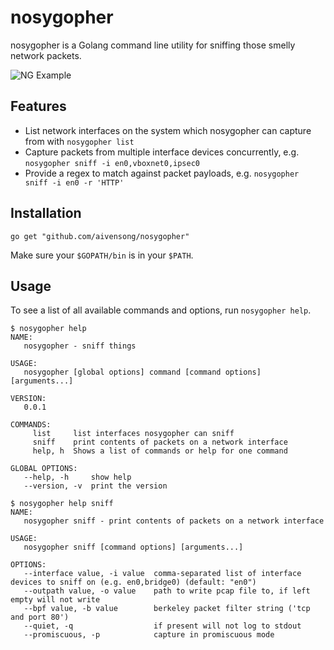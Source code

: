 # nosygopher

nosygopher is a Golang command line utility for sniffing those smelly network packets.

![NG Example](https://user-images.githubusercontent.com/5217789/41317369-fbb74dee-6e62-11e8-9940-90735ea41b3e.gif)

## Features
- List network interfaces on the system which nosygopher can capture from with `nosygopher list`
- Capture packets from multiple interface devices concurrently, e.g. `nosygopher sniff -i en0,vboxnet0,ipsec0`
- Provide a regex to match against packet payloads, e.g. `nosygopher sniff -i en0 -r 'HTTP'`

## Installation

```
go get "github.com/aivensong/nosygopher"
```

Make sure your `$GOPATH/bin` is in your `$PATH`.

## Usage

To see a list of all available commands and options, run `nosygopher help`.

```console
$ nosygopher help
NAME:
   nosygopher - sniff things

USAGE:
   nosygopher [global options] command [command options] [arguments...]

VERSION:
   0.0.1

COMMANDS:
     list     list interfaces nosygopher can sniff
     sniff    print contents of packets on a network interface
     help, h  Shows a list of commands or help for one command

GLOBAL OPTIONS:
   --help, -h     show help
   --version, -v  print the version

$ nosygopher help sniff
NAME:
   nosygopher sniff - print contents of packets on a network interface

USAGE:
   nosygopher sniff [command options] [arguments...]

OPTIONS:
   --interface value, -i value  comma-separated list of interface devices to sniff on (e.g. en0,bridge0) (default: "en0")
   --outpath value, -o value    path to write pcap file to, if left empty will not write
   --bpf value, -b value        berkeley packet filter string ('tcp and port 80')
   --quiet, -q                  if present will not log to stdout
   --promiscuous, -p            capture in promiscuous mode
```
